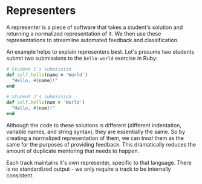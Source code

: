 # Representers

A representer is a piece of software that takes a student's solution and returning a normalized representation of it. We then use these representations to streamline automated feedback and classification.

An example helps to explain representers best. Let's presume two students submit two submissions to the `hello-world` exercise in Ruby:

```ruby
# Student 1's submission
def self.hello(name = 'World')
  "Hello, #{name}!"
end
```

```ruby
# Student 2's submission
def self.hello(nom = 'World')
  "Hello, #{nom}!"
end
```

Although the code to these solutions is different (different indentation, variable names, and string syntax), they are essentially the same. So by creating a normalized representation of them, we can _treat_ them as the same for the purposes of providing feedback. This dramatically reduces the amount of duplicate mentoring that needs to happen.

Each track maintains it's own representer, specific to that language. There is no standardized output - we only require a track to be internally consistent.

